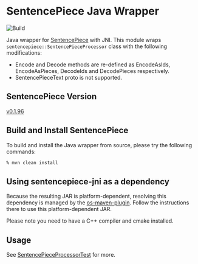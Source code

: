 # SentencePiece Java Wrapper

![Build](https://github.com/levyfan/sentencepiece-jni/workflows/Build/badge.svg)

Java wrapper for [SentencePiece](https://github.com/google/sentencepiece) with JNI. This module wraps 
`sentencepiece::SentencePieceProcessor` class with the following modifications:

* Encode and Decode methods are re-defined as EncodeAsIds, EncodeAsPieces, DecodeIds and DecodePieces respectively.
* SentencePieceText proto is not supported.

## SentencePiece Version

[v0.1.96](https://github.com/google/sentencepiece/releases/tag/v0.1.96)

## Build and Install SentencePiece

To build and install the Java wrapper from source, please try the following commands:

```bash
% mvn clean install
```

## Using sentencepiece-jni as a dependency

Because the resulting JAR is platform-dependent, resolving this dependency is managed by the [os-maven-plugin](https://github.com/trustin/os-maven-plugin). Follow the instructions there to use this platform-dependent JAR.

Please note you need to have a C++ compiler and cmake installed.

## Usage

See [SentencePieceProcessorTest](src/test/java/com/github/google/sentencepiece/SentencePieceProcessorTest.java) for more.
